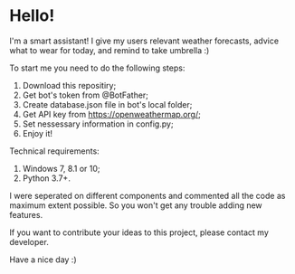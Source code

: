 # Hello!

I'm a smart assistant! I give my users relevant weather forecasts, advice what to wear for today, and remind to take umbrella :)

To start me you need to do the following steps:

1) Download this repositiry;
2) Get bot's token from @BotFather;
3) Create database.json file in bot's local folder;
4) Get API key from https://openweathermap.org/;
5) Set nessessary information in config.py;
6) Enjoy it!

Technical requirements:

1) Windows 7, 8.1 or 10;
2) Python 3.7+.

I were seperated on different components and commented all the code as maximum extent possible. So you won't get any trouble adding new features.

If you want to contribute your ideas to this project, please contact my developer.

Have a nice day :)

